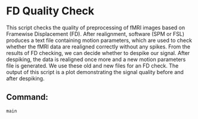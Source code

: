 # FD Quality Check

This script checks the quality of preprocessing of fMRI images based on Framewise Displacement (FD). After realignment, software (SPM or FSL) produces a text file containing motion parameters, which are used to check whether the fMRI data are realigned correctly without any spikes. From the results of FD checking, we can decide whether to despike our signal. After despiking, the data is realigned once more and a new motion parameters file is generated. We use these old and new files for an FD check. The output of this script is a plot demonstrating the signal quality before and after despiking.


Command: 
-
```
main
```
